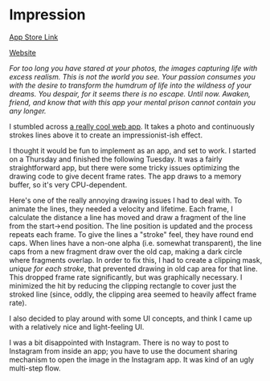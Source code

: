 Impression
==========

<a href="https://itunes.apple.com/us/app/impressionr/id863253119">App Store Link</a>

<a href="http://fieldman.org/impressionr">Website</a>

*For too long you have stared at your photos, the images capturing life with excess realism. This is not the world you see. Your passion consumes you with the desire to transform the humdrum of life into the wildness of your dreams. You despair, for it seems there is no escape. Until now. Awaken, friend, and know that with this app your mental prison cannot contain you any longer.*

I stumbled across <a href="http://mattdesl.github.io/impressionist/app/">a really cool web app</a>. It takes a photo and continuously strokes lines above it to create an impressionist-ish effect.

I thought it would be fun to implement as an app, and set to work. I started on a Thursday and finished the following Tuesday. It was a fairly straightforward app, but there were some tricky issues optimizing the drawing code to give decent frame rates. The app draws to a memory buffer, so it's very CPU-dependent.

Here's one of the really annoying drawing issues I had to deal with. To animate the lines, they needed a velocity and lifetime. Each frame, I calculate the distance a line has moved and draw a fragment of the line from the start->end position. The line position is updated and the process repeats each frame. To give the lines a "stroke" feel, they have round end caps. When lines have a non-one alpha (i.e. somewhat transparent), the line caps from a new fragment draw over the old cap, making a dark circle where fragments overlap. In order to fix this, I had to create a clipping mask, *unique for each stroke*, that prevented drawing in old cap area for that line. This dropped frame rate significantly, but was graphically necessary. I minimized the hit by reducing the clipping rectangle to cover just the stroked line (since, oddly, the clipping area seemed to heavily affect frame rate).

I also decided to play around with some UI concepts, and think I came up with a relatively nice and light-feeling UI.

I was a bit disappointed with Instagram. There is no way to post to Instagram from inside an app; you have to use the document sharing mechanism to open the image in the Instagram app. It was kind of an ugly multi-step flow.
